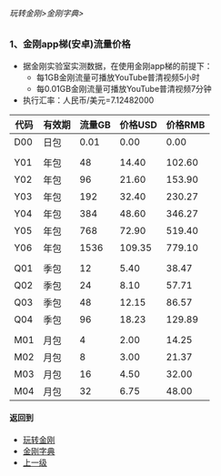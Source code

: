 ###### 玩转金刚>金刚字典>


### 1、金刚app梯(安卓)流量价格

- 据金刚实验室实测数据，在使用金刚app梯的前提下：
  - 每1GB金刚流量可播放YouTube普清视频5小时
  - 每0.01GB金刚流量可播放YouTube普清视频7分钟
- 执行汇率：人民币/美元=7.12482000

|代码|有效期|流量GB|价格USD|价格RMB|
|------| ------| ------| ------|------| 
|D00|日包| 0.01|0.00|0.00| 
||||||
|Y01|年包|48|14.40|102.60|
|Y02|年包|96|21.60|153.90|
|Y03|年包|192|32.40|230.27|
|Y04|年包|384|48.60|346.27|
|Y05|年包|768|72.90|519.40|
|Y06|年包|1536|109.35|779.10|
||||||
|Q01|季包|12|5.40|38.47|
|Q02|季包|24|8.10|57.71| 
|Q03|季包|48|12.15|86.57| 
|Q04|季包|96|18.23|129.89| 
||||||
|M01|月包|4|2.00|14.25|
|M02|月包|8|3.00|21.37| 
|M03|月包|16|4.50|32.00| 
|M04|月包|32|6.75|48.00| 


#### 返回到
- [玩转金刚](https://github.com/a2zitpro/web/blob/master/LadderFree/A.md)
- [金刚字典](https://github.com/a2zitpro/web/blob/master/LadderFree/kkDictionary/KKDictionary.md)
- [上一级](https://github.com/a2zitpro/web/blob/master/LadderFree/kkDictionary/Price/KKDTPrice.md)


